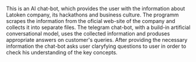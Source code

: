 This is an AI chat-bot, which provides the user with the information about Latoken company, its hackathons and business culture. 
The programm scrapes the information from the oficial web-site of the company and collects it into separate files. 
The telegram chat-bot, with a build-in artificial conversational model, uses the collected information and produses appropriate answers on customer's queries. 
After providing the necessary information the chat-bot asks user claryfying questions to user in order to check his understanding of the key concepts.
